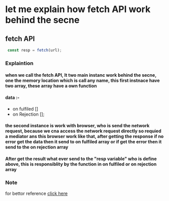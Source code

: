 # let me explain how fetch API work behind the secne

## fetch API

```javascript
 const resp = fetch(url);
```
### Explaintion 

#### when we call the fetch API, It two main instanc work behind the secne, one the memory location which is call any name, this first instnace have two array, these array have a own function
#### data :-
- on fulfiled []
- on Rejection [];

#### the second instance is work with browser, who is send the network request, because we cna access the network request directly so requied a mediator ans this browser work like that, after getting the response if no error get the data then it send to on fulfiled array or if get the error then it send to the on rejection array 

#### After get the result what ever send to the "resp variable" who is define above, this is responsiblity by the function in on fulfiled or on rejection array 

### Note
for bettor reference [click here]("https://youtu.be/Rive84an6Lc?si=5sNs5JQ79VqyNsKV")